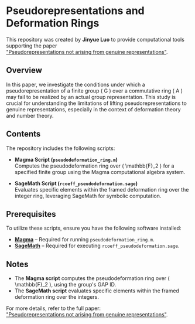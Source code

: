 # Pseudorepresentations and Deformation Rings

This repository was created by **Jinyue Luo** to provide computational tools supporting the paper  
["Pseudorepresentations not arising from genuine representations"](https://arxiv.org/abs/2310.16953).

## Overview

In this paper, we investigate the conditions under which a pseudorepresentation of a finite group \( G \) over a commutative ring \( A \) may fail to be realized by an actual group representation. This study is crucial for understanding the limitations of lifting pseudorepresentations to genuine representations, especially in the context of deformation theory and number theory.

## Contents

The repository includes the following scripts:

- **Magma Script (`pseudodeformation_ring.m`)**  
  Computes the pseudodeformation ring over \( \mathbb{F}_2 \) for a specified finite group using the Magma computational algebra system.

- **SageMath Script (`rcoeff_pseudodeformation.sage`)**  
  Evaluates specific elements within the framed deformation ring over the integer ring, leveraging SageMath for symbolic computation.

## Prerequisites

To utilize these scripts, ensure you have the following software installed:

- **[Magma](https://magma.maths.usyd.edu.au/)** – Required for running `pseudodeformation_ring.m`.  
- **[SageMath](https://www.sagemath.org/)** – Required for executing `rcoeff_pseudodeformation.sage`.


## Notes

- The **Magma script** computes the pseudodeformation ring over \( \mathbb{F}_2 \), using the group's GAP ID.
- The **SageMath script** evaluates specific elements within the framed deformation ring over the integers.

For more details, refer to the full paper:  
["Pseudorepresentations not arising from genuine representations"](https://arxiv.org/abs/2310.16953).

